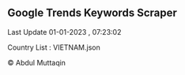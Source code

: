 

## Google Trends Keywords Scraper 
 
Last Update 01-01-2023 , 07:23:02

Country List :
VIETNAM.json



© Abdul Muttaqin 
